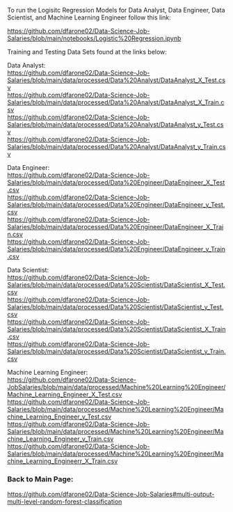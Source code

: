 To run the Logisitc Regression Models for Data Analyst, Data Engineer, Data Scientist, and Machine Learning Engineer follow this link:

https://github.com/dfarone02/Data-Science-Job-Salaries/blob/main/notebooks/Logistic%20Regression.ipynb

Training and Testing Data Sets found at the links below:

Data Analyst: <br>
https://github.com/dfarone02/Data-Science-Job-Salaries/blob/main/data/processed/Data%20Analyst/DataAnalyst_X_Test.csv <br>
https://github.com/dfarone02/Data-Science-Job-Salaries/blob/main/data/processed/Data%20Analyst/DataAnalyst_X_Train.csv <br>
https://github.com/dfarone02/Data-Science-Job-Salaries/blob/main/data/processed/Data%20Analyst/DataAnalyst_y_Test.csv <br>
https://github.com/dfarone02/Data-Science-Job-Salaries/blob/main/data/processed/Data%20Analyst/DataAnalyst_y_Train.csv <br>

Data Engineer: <br>
https://github.com/dfarone02/Data-Science-Job-Salaries/blob/main/data/processed/Data%20Engineer/DataEngineer_X_Test.csv <br>
https://github.com/dfarone02/Data-Science-Job-Salaries/blob/main/data/processed/Data%20Engineer/DataEngineer_y_Test.csv <br>
https://github.com/dfarone02/Data-Science-Job-Salaries/blob/main/data/processed/Data%20Engineer/DataEngineer_X_Train.csv <br>
https://github.com/dfarone02/Data-Science-Job-Salaries/blob/main/data/processed/Data%20Engineer/DataEngineer_y_Train.csv <br>

Data Scientist: <br>
https://github.com/dfarone02/Data-Science-Job-Salaries/blob/main/data/processed/Data%20Scientist/DataScientist_X_Test.csv <br>
https://github.com/dfarone02/Data-Science-Job-Salaries/blob/main/data/processed/Data%20Scientist/DataScientist_y_Test.csv <br>
https://github.com/dfarone02/Data-Science-Job-Salaries/blob/main/data/processed/Data%20Scientist/DataScientist_X_Train.csv <br>
https://github.com/dfarone02/Data-Science-Job-Salaries/blob/main/data/processed/Data%20Scientist/DataScientist_y_Train.csv <br>

Machine Learning Engineer: <br>
https://github.com/dfarone02/Data-Science-JobSalaries/blob/main/data/processed/Machine%20Learning%20Engineer/Machine_Learning_Engineer_X_Test.csv <br>
https://github.com/dfarone02/Data-Science-Job-Salaries/blob/main/data/processed/Machine%20Learning%20Engineer/Machine_Learning_Engineer_y_Test.csv <br>
https://github.com/dfarone02/Data-Science-Job-Salaries/blob/main/data/processed/Machine%20Learning%20Engineer/Machine_Learning_Engineer_y_Train.csv <br>
https://github.com/dfarone02/Data-Science-Job-Salaries/blob/main/data/processed/Machine%20Learning%20Engineer/Machine_Learning_Engineerr_X_Train.csv <br>

### Back to Main Page: <br>
https://github.com/dfarone02/Data-Science-Job-Salaries#multi-output-multi-level-random-forest-classification

